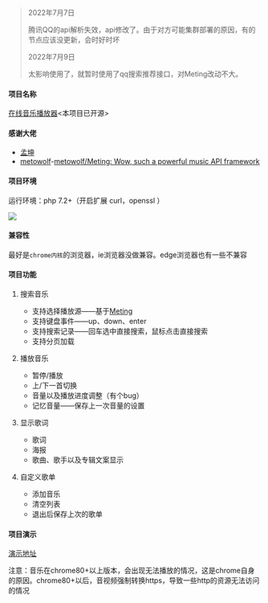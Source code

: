 > 2022年7月7日
>
> 腾讯QQ的api解析失效，api修改了。由于对方可能集群部署的原因，有的节点应该没更新，会时好时坏
>
> 2022年7月9日
>
> 太影响使用了，就暂时使用了qq搜索推荐接口，对Meting改动不大。

#### 项目名称

[在线音乐播放器](https://github.com/meethigher/music-player)<本项目已开源>

#### 感谢大佬

* [孟坤](https://mkblog.cn/)
* [metowolf](https://i-meto.com/)-[metowolf/Meting: Wow, such a powerful music API framework](https://github.com/metowolf/Meting)

#### 项目环境

运行环境：php 7.2+（开启扩展 curl，openssl ）

![](https://meethigher.top/blog/2022/win-to-centos/4.jpg)

#### 兼容性

最好是`chrome内核`的浏览器，ie浏览器没做兼容。edge浏览器也有一些不兼容

#### 项目功能

1. 搜索音乐

   * 支持选择播放源——基于[Meting](https://i-meto.com/)
   * 支持键盘事件——up、down、enter
   * 支持搜索记录——回车选中直接搜索，鼠标点击直接搜索
   * 支持分页加载

2. 播放音乐

   * 暂停/播放
   * 上/下一首切换
   * 音量以及播放进度调整（有个bug）
   * 记忆音量——保存上一次音量的设置

3. 显示歌词

   * 歌词
   * 海报
   * 歌曲、歌手以及专辑文案显示

4. 自定义歌单

   * 添加音乐
   * 清空列表
   * 退出后保存上次的歌单

#### 项目演示

[演示地址](https://meethigher.top/music)

注意：音乐在chrome80+以上版本，会出现无法播放的情况，这是chrome自身的原因。chrome80+以后，音视频强制转换https，导致一些http的资源无法访问的情况
